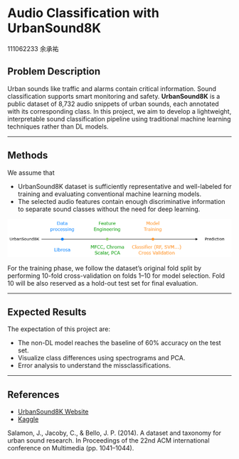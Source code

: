 # Audio Classification with UrbanSound8K 
111062233 余承祐

## Problem Description
Urban sounds like traffic and alarms contain critical information. Sound classification supports smart monitoring and safety. **UrbanSound8K** is a public dataset of 8,732 audio snippets of urban sounds, each annotated with its corresponding class. In this project, we aim to develop a lightweight, interpretable sound classification pipeline using traditional machine learning techniques rather than DL models.

---

## Methods

We assume that
* UrbanSound8K dataset is sufficiently representative and well-labeled for training and evaluating conventional machine learning models. 
* The selected audio features contain enough discriminative information to separate sound classes without the need for deep learning.

![alt text](images/flow.png)

For the training phase, we follow the dataset’s original fold split by performing 10-fold cross-validation on folds 1–10 for model selection. Fold 10 will be also reserved as a hold-out test set for final evaluation.

---

## Expected Results
The expectation of this project are:
* The non-DL model reaches the baseline of 60% accuracy on the test set.
* Visualize class differences using spectrograms and PCA.
* Error analysis to understand the missclassifications.

---

## References

- [UrbanSound8K Website](https://urbansounddataset.weebly.com/urbansound8k.html)
- [Kaggle](https://www.kaggle.com/datasets/chrisfilo/urbansound8k)

Salamon, J., Jacoby, C., & Bello, J. P. (2014). A dataset and taxonomy for urban sound research. 
In Proceedings of the 22nd ACM international conference on Multimedia (pp. 1041–1044).
